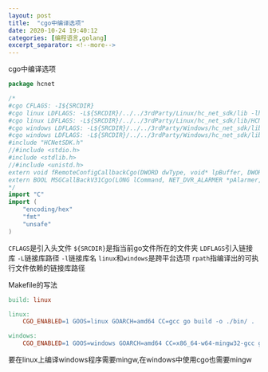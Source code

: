 ```yaml
---
layout: post
title:  "cgo中编译选项"
date: 2020-10-24 19:40:12
categories: [编程语言,golang]
excerpt_separator: <!--more-->
---
```

cgo中编译选项
<!--more-->

```go
package hcnet

/*
#cgo CFLAGS: -I${SRCDIR}
#cgo linux LDFLAGS: -L${SRCDIR}/../../3rdParty/Linux/hc_net_sdk/lib -lhcnetsdk -lhpr -lHCCore -Wl,-rpath=/usr/local/lib
#cgo linux LDFLAGS: -L${SRCDIR}/../../3rdParty/Linux/hc_net_sdk/lib/HCNetSDKCom -lHCGeneralCfgMgr -lHCIndustry -Wl,-rpath=/usr/local/lib/HCNetSDKCom
#cgo windows LDFLAGS: -L${SRCDIR}/../../3rdParty/Windows/hc_net_sdk/lib -lHCCore -lHCNetSDK -lhpr -Wl,-rpath=./
#cgo windows LDFLAGS: -L${SRCDIR}/../../3rdParty/Windows/hc_net_sdk/lib/HCNetSDKCom -lHCGeneralCfgMgr -lHCIndustry -Wl,-rpath=./HCNetSDKCom
#include "HCNetSDK.h"
//#include <stdio.h>
#include <stdlib.h>
//#include <unistd.h>
extern void fRemoteConfigCallbackCgo(DWORD dwType, void* lpBuffer, DWORD dwBufLen, void* pUserData);
extern BOOL MSGCallBackV31Cgo(LONG lCommand, NET_DVR_ALARMER *pAlarmer, char *pAlarmInfo, DWORD dwBufLen, void* pUser);
*/
import "C"
import (
	"encoding/hex"
	"fmt"
	"unsafe"
)
```

`CFLAGS`是引入头文件
`${SRCDIR}`是指当前go文件所在的文件夹
`LDFLAGS`引入链接库
`-L`链接库路径
`-l`链接库名
`linux`和`windows`是跨平台选项
`rpath`指编译出的可执行文件依赖的链接库路径

Makefile的写法
```Makefile
build: linux

linux:
	CGO_ENABLED=1 GOOS=linux GOARCH=amd64 CC=gcc go build -o ./bin/ .

windows:
	CGO_ENABLED=1 GOOS=windows GOARCH=amd64 CC=x86_64-w64-mingw32-gcc go build -o ./bin/ .
```

要在linux上编译windows程序需要mingw,在windows中使用cgo也需要mingw
